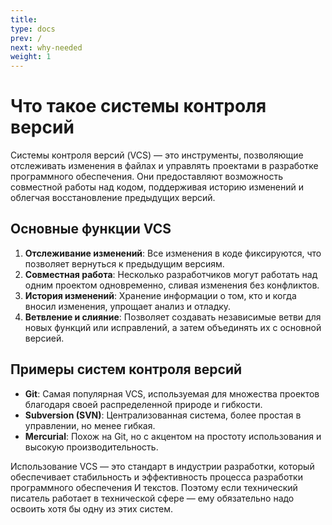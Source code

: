 ```yaml
---
title: 
type: docs
prev: /
next: why-needed
weight: 1
---
```


# Что такое системы контроля версий

Системы контроля версий (VCS) — это инструменты, позволяющие отслеживать изменения в файлах и управлять проектами в разработке программного обеспечения. Они предоставляют возможность совместной работы над кодом, поддерживая историю изменений и облегчая восстановление предыдущих версий.

## Основные функции VCS

1. **Отслеживание изменений**: Все изменения в коде фиксируются, что позволяет вернуться к предыдущим версиям.
2. **Совместная работа**: Несколько разработчиков могут работать над одним проектом одновременно, сливая изменения без конфликтов.
3. **История изменений**: Хранение информации о том, кто и когда вносил изменения, упрощает анализ и отладку.
4. **Ветвление и слияние**: Позволяет создавать независимые ветви для новых функций или исправлений, а затем объединять их с основной версией.

## Примеры систем контроля версий

- **Git**: Самая популярная VCS, используемая для множества проектов благодаря своей распределенной природе и гибкости.
- **Subversion (SVN)**: Централизованная система, более простая в управлении, но менее гибкая.
- **Mercurial**: Похож на Git, но с акцентом на простоту использования и высокую производительность.

Использование VCS — это стандарт в индустрии разработки, который обеспечивает стабильность и эффективность процесса разработки программного обеспечения И текстов. Поэтому если технический писатель работает в технической сфере — ему обязательно надо освоить хотя бы одну из этих систем.


